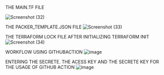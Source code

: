THE MAIN.TF FILE

![Screenshot (32)](https://github.com/user-attachments/assets/ebde88c3-e82a-41a5-8b83-d48879874ead)

THE PACKER_TEMPLATE.JSON FILE
![Screenshot (33)](https://github.com/user-attachments/assets/615ec311-c22e-49b8-99c1-0e9aaf28db47)

THE TERRAFORM LOCK FILE AFTER INITIALIZING TERRAFORM INIT
![Screenshot (34)](https://github.com/user-attachments/assets/7f8f5997-7e2c-463f-acab-2cb1b8772142)


WORKFLOW USING GITHUBACTION
![image](https://github.com/user-attachments/assets/67861712-6c1d-472e-84aa-e0c49c327cba)

ENTERING THE SECRETE. THE ACESS KEY AND THE SECRETE KEY FOR THE USAGE OF GITHUB ACTION
![image](https://github.com/user-attachments/assets/5ae73f00-bded-40d3-a15c-8b49feb0907a)

